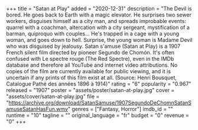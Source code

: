 +++
title = "Satan at Play"
added = "2020-12-31"
description = "The Devil is bored. He goes back to Earth with a magic elevator. He surprises two sewer workers, disguises himself as a city man, and spreads improbable events: quarrel with a coachman, altercation with a city sergeant, mystification of a barman, quiproquo with couples… He's trapped in a cage with a young woman, and goes down to hell. Surprise, the young woman is Madame Devil who was disguised by jealousy.  Satan s'amuse (Satan at Play) is a 1907 French silent film directed by pioneer Segundo de Chomón. It's often confused with Le spectre rouge (The Red Spectre), even in the IMDb database and therefore all YouTube and internet video attributions. No copies of the film are currently available for public viewing, and it is uncertain if any prints of this film exist at all.⁣  (Source: Henri Bousquet, Catalogue Pathé des années 1896 à 1914)"
rating = "6"
popularity = "0.967"
released = "1907"
poster = "assets/poster/satan-at-play.jpg"
cover = "assets/cover/satan-at-play.jpg"
file = "https://archive.org/download/SatanSamuse/1907SegundoDeChomnSatanSamuseSatanHasFun.wmv"
genres = ["Fantasy, Horror"]
imdb_id = ""
runtime = "10"
tagline = ""
original_language = "fr"
budget = "0"
revenue = "0"
+++